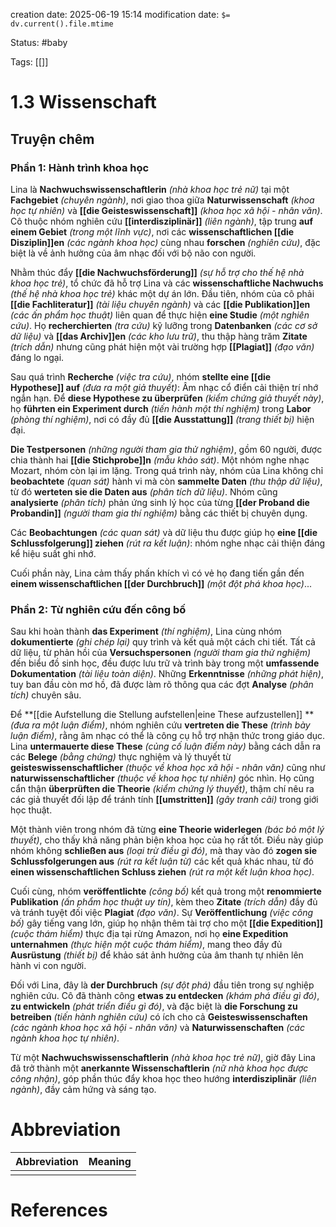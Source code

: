creation date: 2025-06-19 15:14
modification date: `$= dv.current().file.mtime`

Status: #baby 

Tags: [[]]

# 1.3 Wissenschaft
## Truyện chêm
### Phần 1: Hành trình khoa học

Lina là **Nachwuchswissenschaftlerin** *(nhà khoa học trẻ nữ)* tại một **Fachgebiet** *(chuyên ngành)*, nơi giao thoa giữa **Naturwissenschaft** *(khoa học tự nhiên)* và **[[die Geisteswissenschaft]]** *(khoa học xã hội - nhân văn)*. Cô thuộc nhóm nghiên cứu **[[interdisziplinär]]** *(liên ngành)*, tập trung **auf einem Gebiet** *(trong một lĩnh vực)*, nơi các **wissenschaftlichen [[die Disziplin]]en** *(các ngành khoa học)* cùng nhau **forschen** *(nghiên cứu)*, đặc biệt là về ảnh hưởng của âm nhạc đối với bộ não con người.

Nhằm thúc đẩy **[[die Nachwuchsförderung]]** *(sự hỗ trợ cho thế hệ nhà khoa học trẻ)*, tổ chức đã hỗ trợ Lina và các **wissenschaftliche Nachwuchs** *(thế hệ nhà khoa học trẻ)* khác một dự án lớn. Đầu tiên, nhóm của cô phải **[[die Fachliteratur]]** *(tài liệu chuyên ngành)* và các **[[die Publikation]]en** *(các ấn phẩm học thuật)* liên quan để thực hiện **eine Studie** *(một nghiên cứu)*. Họ **recherchierten** *(tra cứu)* kỹ lưỡng trong **Datenbanken** *(các cơ sở dữ liệu)* và **[[das Archiv]]en** *(các kho lưu trữ)*, thu thập hàng trăm **Zitate** *(trích dẫn)* nhưng cũng phát hiện một vài trường hợp **[[Plagiat]]** *(đạo văn)* đáng lo ngại.

Sau quá trình **Recherche** *(việc tra cứu)*, nhóm **stellte eine [[die Hypothese]] auf** *(đưa ra một giả thuyết)*: Âm nhạc cổ điển cải thiện trí nhớ ngắn hạn. Để **diese Hypothese zu überprüfen** *(kiểm chứng giả thuyết này)*, họ **führten ein Experiment durch** *(tiến hành một thí nghiệm)* trong **Labor** *(phòng thí nghiệm)*, nơi có đầy đủ **[[die Ausstattung]]** *(trang thiết bị)* hiện đại.

**Die Testpersonen** *(những người tham gia thử nghiệm)*, gồm 60 người, được chia thành hai **[[die Stichprobe]]n** *(mẫu khảo sát)*. Một nhóm nghe nhạc Mozart, nhóm còn lại im lặng. Trong quá trình này, nhóm của Lina không chỉ **beobachtete** *(quan sát)* hành vi mà còn **sammelte Daten** *(thu thập dữ liệu)*, từ đó **werteten sie die Daten aus** *(phân tích dữ liệu)*. Nhóm cũng **analysierte** *(phân tích)* phản ứng sinh lý học của từng **[[der Proband die Probandin]]** *(người tham gia thí nghiệm)* bằng các thiết bị chuyên dụng.

Các **Beobachtungen** *(các quan sát)* và dữ liệu thu được giúp họ **eine [[die Schlussfolgerung]] ziehen** *(rút ra kết luận)*: nhóm nghe nhạc cải thiện đáng kể hiệu suất ghi nhớ.

Cuối phần này, Lina cảm thấy phấn khích vì có vẻ họ đang tiến gần đến **einem wissenschaftlichen [[der Durchbruch]]** *(một đột phá khoa học)*...

### Phần 2: Từ nghiên cứu đến công bố

Sau khi hoàn thành **das Experiment** *(thí nghiệm)*, Lina cùng nhóm **dokumentierte** *(ghi chép lại)* quy trình và kết quả một cách chi tiết. Tất cả dữ liệu, từ phản hồi của **Versuchspersonen** *(người tham gia thử nghiệm)* đến biểu đồ sinh học, đều được lưu trữ và trình bày trong một **umfassende Dokumentation** *(tài liệu toàn diện)*. Những **Erkenntnisse** *(những phát hiện)*, tuy ban đầu còn mơ hồ, đã được làm rõ thông qua các đợt **Analyse** *(phân tích)* chuyên sâu.

Để **[[die Aufstellung die Stellung aufstellen|eine These aufzustellen]] ** *(đưa ra một luận điểm)*, nhóm nghiên cứu **vertreten die These** *(trình bày luận điểm)*, rằng âm nhạc có thể là công cụ hỗ trợ nhận thức trong giáo dục. Lina **untermauerte diese These** *(củng cố luận điểm này)* bằng cách dẫn ra các **Belege** *(bằng chứng)* thực nghiệm và lý thuyết từ **geisteswissenschaftlicher** *(thuộc về khoa học xã hội - nhân văn)* cũng như **naturwissenschaftlicher** *(thuộc về khoa học tự nhiên)* góc nhìn. Họ cũng cẩn thận **überprüften die Theorie** *(kiểm chứng lý thuyết)*, thậm chí nêu ra các giả thuyết đối lập để tránh tính **[[umstritten]]** *(gây tranh cãi)* trong giới học thuật.

Một thành viên trong nhóm đã từng **eine Theorie widerlegen** *(bác bỏ một lý thuyết)*, cho thấy khả năng phản biện khoa học của họ rất tốt. Điều này giúp nhóm không **schließen aus** *(loại trừ điều gì đó)*, mà thay vào đó **zogen sie Schlussfolgerungen aus** *(rút ra kết luận từ)* các kết quả khác nhau, từ đó **einen wissenschaftlichen Schluss ziehen** *(rút ra một kết luận khoa học)*.

Cuối cùng, nhóm **veröffentlichte** *(công bố)* kết quả trong một **renommierte Publikation** *(ấn phẩm học thuật uy tín)*, kèm theo **Zitate** *(trích dẫn)* đầy đủ và tránh tuyệt đối việc **Plagiat** *(đạo văn)*. Sự **Veröffentlichung** *(việc công bố)* gây tiếng vang lớn, giúp họ nhận thêm tài trợ cho một **[[die Expedition]]** *(cuộc thám hiểm)* thực địa tại rừng Amazon, nơi họ **eine Expedition unternahmen** *(thực hiện một cuộc thám hiểm)*, mang theo đầy đủ **Ausrüstung** *(thiết bị)* để khảo sát ảnh hưởng của âm thanh tự nhiên lên hành vi con người.

Đối với Lina, đây là **der Durchbruch** *(sự đột phá)* đầu tiên trong sự nghiệp nghiên cứu. Cô đã thành công **etwas zu entdecken** *(khám phá điều gì đó)*, **zu entwickeln** *(phát triển điều gì đó)*, và đặc biệt là **die Forschung zu betreiben** *(tiến hành nghiên cứu)* có ích cho cả **Geisteswissenschaften** *(các ngành khoa học xã hội - nhân văn)* và **Naturwissenschaften** *(các ngành khoa học tự nhiên)*.

Từ một **Nachwuchswissenschaftlerin** *(nhà khoa học trẻ nữ)*, giờ đây Lina đã trở thành một **anerkannte Wissenschaftlerin** *(nữ nhà khoa học được công nhận)*, góp phần thúc đẩy khoa học theo hướng **interdisziplinär** *(liên ngành)*, đầy cảm hứng và sáng tạo.













# Abbreviation

| Abbreviation | Meaning |
| ------------ | ------- |
|              |         |


# References
